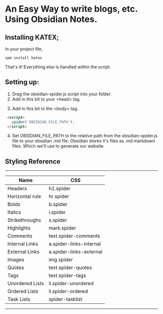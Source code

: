 # An Easy Way to write blogs, etc. Using Obsidian Notes.
## Installing KATEX;
In your project file,
```
npm install katex
```

That's it! Everything else is handled within the script.

## Setting up:

1. Drag the obsidian-spider.js script into your folder.
2. Add in this bit to your \<head> tag.
<script src="obsidian-spider.js"></script>

3. Add in this bit to the \<body> tag.
 ```HTML
  <script>
    spider('OBSIDIAN_FILE_PATH');
  </script>
 ```
4. Set OBSIDIAN_FILE_PATH to the relative path from the obsidian-spider.js file to your obsidian .md file. Obsidian stores it's files as .md markdown files. Which we'll use to generate our website.

## Styling Reference
---------------------------
| Name        |   CSS     |
|-------------|-----------|
| Headers | h1.spider     |
| Horizontal rule | hr.spider |
| Bolds | b.spider  |
| Italics | i.spider |
| Strikethroughs | s.spider | 
| Highlights | mark.spider |
| Comments | text.spider-comments |
| Internal Links | a.spider-links-internal |
| External Links | a.spider-links-external | 
| Images | img.spider |
| Quotes | text.spider-quotes |
| Tags | text.spider-tags |
| Unordered Lists | li.spider-unordered |
| Ordered Lists | li.spider-ordered |
| Task Lists | spider-tasklist |
---------------------------
